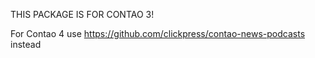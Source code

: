 THIS PACKAGE IS FOR CONTAO 3!

For Contao 4 use https://github.com/clickpress/contao-news-podcasts instead

